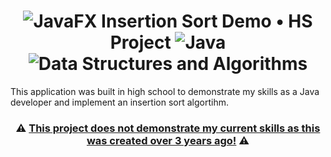 <h1 align="center">
  <img src="https://img.shields.io/badge/Outdated%20-%23ED2542.svg?style=flat" alt="JavaFX" />
  Insertion Sort Demo • HS Project
  <img src="https://img.shields.io/badge/java-%23007396.svg?style=for-the-badge&logo=java&logoColor=%23FF0000" alt="Java" />
 <img src="https://img.shields.io/badge/Data%20Structures%20%26%20Algorithms-%236B39BD.svg?style=for-the-badge" alt="Data Structures and Algorithms" />
</h1>
<p>
  This application was built in high school to demonstrate my skills as a Java developer and implement an insertion sort algortihm.
</p>

<h3 align="center">⚠️ <u>This project does not demonstrate my current skills as this was created over 3 years ago!</u> ⚠️</h3>
